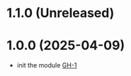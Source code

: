 # 1.1.0 (Unreleased)
# 1.0.0 (2025-04-09)

- init the module [GH-1](https://github.com/alibabacloud-automation/terraform-alicloud-dualstack-transformation-based-on-nlb/pull/1)
